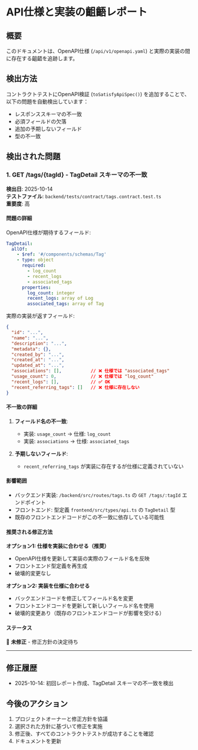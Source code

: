 # API仕様と実装の齟齬レポート

## 概要

このドキュメントは、OpenAPI仕様 (`/api/v1/openapi.yaml`) と実際の実装の間に存在する齟齬を追跡します。

## 検出方法

コントラクトテストにOpenAPI検証 (`toSatisfyApiSpec()`) を追加することで、以下の問題を自動検出しています：
- レスポンススキーマの不一致
- 必須フィールドの欠落
- 追加の予期しないフィールド
- 型の不一致

## 検出された問題

### 1. GET /tags/{tagId} - TagDetail スキーマの不一致

**検出日**: 2025-10-14  
**テストファイル**: `backend/tests/contract/tags.contract.test.ts`  
**重要度**: 高

#### 問題の詳細

OpenAPI仕様が期待するフィールド:
```yaml
TagDetail:
  allOf:
    - $ref: '#/components/schemas/Tag'
    - type: object
      required:
        - log_count
        - recent_logs
        - associated_tags
      properties:
        log_count: integer
        recent_logs: array of Log
        associated_tags: array of Tag
```

実際の実装が返すフィールド:
```json
{
  "id": "...",
  "name": "...",
  "description": "...",
  "metadata": {},
  "created_by": "...",
  "created_at": "...",
  "updated_at": "...",
  "associations": [],           // ❌ 仕様では "associated_tags"
  "usage_count": 0,             // ❌ 仕様では "log_count"
  "recent_logs": [],            // ✅ OK
  "recent_referring_tags": []   // ❌ 仕様に存在しない
}
```

#### 不一致の詳細

1. **フィールド名の不一致**:
   - 実装: `usage_count` → 仕様: `log_count`
   - 実装: `associations` → 仕様: `associated_tags`

2. **予期しないフィールド**:
   - `recent_referring_tags` が実装に存在するが仕様に定義されていない

#### 影響範囲

- バックエンド実装: `/backend/src/routes/tags.ts` の `GET /tags/:tagId` エンドポイント
- フロントエンド: 型定義 `frontend/src/types/api.ts` の `TagDetail` 型
- 既存のフロントエンドコードがこの不一致に依存している可能性

#### 推奨される修正方法

**オプション1: 仕様を実装に合わせる（推奨）**
- OpenAPI仕様を更新して実装の実際のフィールド名を反映
- フロントエンド型定義を再生成
- 破壊的変更なし

**オプション2: 実装を仕様に合わせる**
- バックエンドコードを修正してフィールド名を変更
- フロントエンドコードを更新して新しいフィールド名を使用
- 破壊的変更あり（既存のフロントエンドコードが影響を受ける）

#### ステータス

🔴 **未修正** - 修正方針の決定待ち

---

## 修正履歴

- 2025-10-14: 初回レポート作成、TagDetail スキーマの不一致を検出

## 今後のアクション

1. プロジェクトオーナーと修正方針を協議
2. 選択された方針に基づいて修正を実施
3. 修正後、すべてのコントラクトテストが成功することを確認
4. ドキュメントを更新
